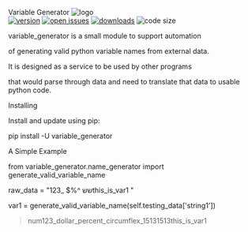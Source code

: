 Variable Generator
![logo](https://www.qaviton.com/wp-content/uploads/logo-svg.svg)  
[![version](https://img.shields.io/pypi/v/variable_generator.svg)](https://pypi.python.org/pypi)
[![open issues](https://img.shields.io/github/issues/yehonadav/variable_generator)](https://github/issues-raw/yehonadav/variable_generator)
[![downloads](https://img.shields.io/pypi/dm/variable_generator.svg)](https://pypi.python.org/pypi)
![code size](https://img.shields.io/github/languages/code-size/yehonadav/variable_generator)  

variable_generator is a small module to support automation

of generating valid python variable names from external data.

It is designed as a service to be used by other programs

that would parse through data and need to translate that data to usable python code.


Installing

Install and update using pip:

pip install -U variable_generator

A Simple Example


from variable_generator.name_generator import generate_valid_variable_name

raw_data = "123_ $%^ ששthis_is_var1   "

var1 = generate_valid_variable_name(self.testing_data['string1'])


> num123_dollar_percent_circumflex_15131513this_is_var1
